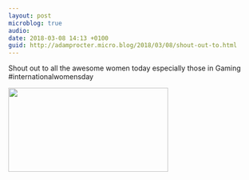 ```yaml
---
layout: post
microblog: true
audio: 
date: 2018-03-08 14:13 +0100
guid: http://adamprocter.micro.blog/2018/03/08/shout-out-to.html
---
```

Shout out to all the awesome women today especially those in Gaming #internationalwomensday

<img src="http://discursive.adamprocter.co.uk/uploads/2018/e8485512c2.jpg" width="320" height="168" />

